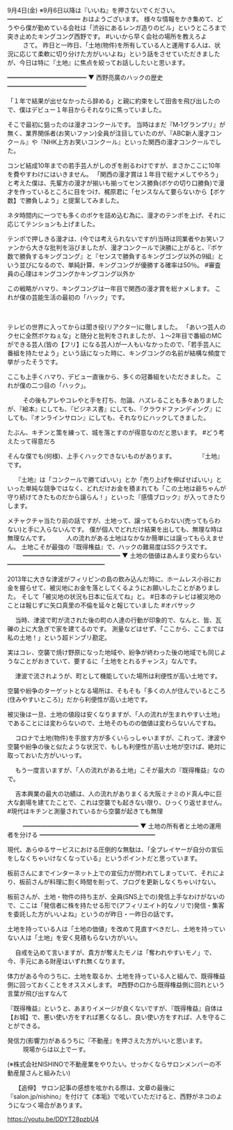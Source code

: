 9月4日(金) ※9月6日以降は『いいね』を押さないでください。
━━━━━━━━━━━━
おはようございます。
様々な情報をかき集めて、どうやら僕が勤めている会社は「渋谷にあるレンガ造りのビル」というところまで突き止めたキングコング西野です。
#いいから早く会社の場所を教えろよ
　
　
さて。
昨日と一昨日、「土地(物件)を所有している人と運用する人は、状況に応じて柔軟に切り分けた方がいいよね」という話をさせていただきましたが、今日は特に『土地』に焦点を絞ってお話ししたいと思います。
　

━━━━━━━━━━━━━
▼ 西野亮廣のハックの歴史
━━━━━━━━━━━━━

「１年で結果が出せなかったら辞める」と親に約束をして田舎を飛び出したので、僕はデビュー１年目からそれなりに焦っていました。

そこで最初に狙ったのは漫才コンクールです。
当時はまだ『M‐1グランプリ』が無く、業界関係者(お笑いファン)全員が注目していたのが、『ABC新人漫才コンクール』や『NHK上方お笑いコンクール』といった関西の漫才コンクールでした。

コンビ結成10年までの若手芸人がしのぎを削るわけですが、まさかここに10年を費やすわけにはいきません。
「関西の漫才賞は１年目で総ナメしてやろう」と考えた僕は、先輩方の漫才が揃いも揃ってセンス勝負(ボケの切り口勝負)で漫才を作っているところに目をつけ、梶原君に「センスなんて要らないから【ボケ数】で勝負しよう」と提案してみました。

ネタ時間内に一つでも多くのボケを詰め込む為に、漫才のテンポを上げ、それに応じてテンションも上げました。

テンポで押しきる漫才は、(今では考えられないですが)当時は同業者やお笑いファンから大きな批判を浴びましたが、漫才コンクールで決勝に上がると、『ボケ数で勝負するキングコング』と『センスで勝負するキングゴング以外の9組』という並びになるので、単純計算、キングコングが優勝する確率は50％。
#審査員の心理はキングコングかキングコング以外か

この戦略がハマり、キングコングは一年目で関西の漫才賞を総ナメします。
これが僕の芸能生活の最初の「ハック」です。

　

テレビの世界に入ってからは聞き役(リアクター)に徹しました。
「あいつ芸人のクセに全然ボケねぇな」と随分と批判をされましたが、１～2年目で番組のMCができる芸人(皆の【フリ】になる芸人)が一人もいなかったので、「若手芸人に番組を持たせよう」という話になった時に、キングコングの名前が結構な頻度で挙がったそうです。

ここも上手くハマり、デビュー直後から、多くの冠番組をいただきました。
これが僕の二つ目の「ハック」。

　
　
その後もアレやコレやと手を打ち、勿論、ハズレることも多々ありましたが、『絵本』にしても、『ビジネス書』にしても、『クラウドファンディング』にしても、『オンラインサロン』にしても、それなりにハックしてきました。

たぶん、キチンと策を練って、城を落とすのが得意なのだと思います。
#どう考えたって得意だろ

そんな僕でも(何様)、上手くハックできないものがあります。
　　
　
『土地』です。

　
『土地』は「コンクールで勝てばいい」とか「売り上げを伸ばせばいい」といった単純な競争ではなく、どれだけお金を積まれても「この土地は爺ちゃんが守り続けてきたものだから譲らん！」といった『感情ブロック』が入ってきたりします。

メチャクチャ当たり前の話ですが、土地って、譲ってもらわない(売ってもらわない)と手に入らないんです。
僕が個人でどれだけ結果を出しても、無理な時は無理なんです。
　
　
人の流れがある土地はなかなか簡単には譲ってもらえません。
土地こそが最強の『既得権益』で、ハックの難易度はSSクラスです。
　
　
━━━━━━━━━━━━━━━━
▼ 土地の価値はあんまり変わらない
━━━━━━━━━━━━━━━━

2013年に大きな津波がフィリピンの島の飲み込んだ時に、ホームレス小谷にお金を握らせて、被災地にお金を落としてくるようにお願いしたことがありました。
そして「被災地の状況も日本に伝えてね」と。
#日本のテレビは被災地のことは報じずに矢口真里の不倫を延々と報じていました
#オバサック

　
当時、津波で町が流された後の町の人達の行動が印象的で、なんと、皆、瓦礫の上に大急ぎで家を建てるのです。
測量などはせず、「ここから、ここまでは私の土地！」という超ドンブリ勘定。

実はコレ、空襲で焼け野原になった地域や、紛争が終わった後の地域でも同じようなことがおきていて、要するに「土地をとれるチャンス」なんです。

　
津波で流されようが、町として機能していた場所は利便性が高い土地です。

空襲や紛争のターゲットとなる場所は、そもそも「多くの人が住んでいるところ(住みやすいところ)」だから利便性が高い土地です。

被災後は一旦、土地の値段は安くなりますが、「人の流れが生まれやすい土地」であることには変わらないので、土地そのものの価値は変わらないんですね。

　
コロナで土地(物件)を手放す方が多くいらっしゃいますが、これって、津波や空襲や紛争の後と似たような状況で、もしも利便性が高い土地が空けば、絶対に取っておいた方がいいっす。

　
もう一度言いますが、「人の流れがある土地」こそが最大の『既得権益』なので。

　
吉本興業の最大の功績は、人の流れがありまくる大阪ミナミのド真ん中に巨大な劇場を建てたことで、これは空襲でも起きない限り、ひっくり返せません。
#現代はキチンと測量されているから空襲が起きても無理

　
　
━━━━━━━━━━━━━━━━━━━
▼ 土地の所有者と土地の運用者を分ける
━━━━━━━━━━━━━━━━━━━

現代、あらゆるサービスにおける圧倒的な無駄は、「全プレイヤーが自分の宣伝をしなくちゃいけなくなっている」というポイントだと思っています。

板前さんにまでインターネット上での宣伝力が問われてしまっていて、それにより、板前さんが料理に割く時間を削って、ブログを更新しなくちゃいけない。

板前さんが、土地・物件の持ち主が、全員(SNS上での)発信上手なわけがないので、ここは「発信者に株を持たせる形で(アフィリエイト的なノリで)発信・集客を委託した方がいいよね」というのが昨日・一昨日の話です。

土地を持っている人は「土地の価値」を改めて見直すべきだし、土地を持っていない人は「土地」を安く見積もらない方がいい。

　
自戒を込めて言いますが、貴方が奪えたモノは「奪われやすいモノ」で、今、手元にある財産はいずれ無くなります。

体力がある今のうちに、土地を取るか、土地を持っている人と組んで、既得権益側に回っておくことをオススメします。
#西野の口から既得権益側に回れという言葉が飛び出すなんて

『既得権益』というと、あまりイメージが良くないですが、『既得権益』自体は【お城】で、悪い使い方をすれば悪くなるし、良い使い方をすれば、人を守ることができる。

発信力(影響力)があるうちに『不動産』を押さえた方がいいと思います。
　
　
現場からは以上でーす。
　
　

(※株式会社NISHINOで不動産業をやりたい。せっかくならサロンメンバーの不動産屋さんと組みたい)

　
【追伸】
サロン記事の感想を呟かれる際は、文章の最後に『salon.jp/nishino』を付けて《本垢》で呟いていただけると、西野がネコのようになつく場合があります。

https://youtu.be/DDYT28pzbU4
